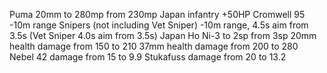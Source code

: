 Puma 20mm to 280mp from 230mp
Japan infantry +50HP
Cromwell 95 -10m range
Snipers (not including Vet Sniper)  -10m range, 4.5s aim from 3.5s (Vet Sniper 4.0s aim from 3.5s)
Japan Ho Ni-3 to 2sp from 3sp
20mm health damage from 150 to 210
37mm health damage from 200 to 280
Nebel 42 damage from 15 to 9.9
Stukafuss damage from 20 to 13.2